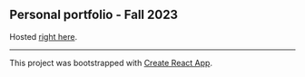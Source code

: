 ## Personal portfolio - Fall 2023
Hosted [right here](https://taulant.dev/).

----------------------

This project was bootstrapped with [Create React App](https://github.com/facebook/create-react-app).